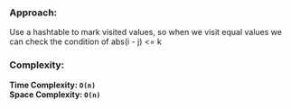 ### Approach:
Use a hashtable to mark visited values, so when we visit equal values we can check the condition of abs(i - j) <= k
​
### Complexity:
**Time Complexity: `O(n)`**\
**Space Complexity: `O(n)`**
​